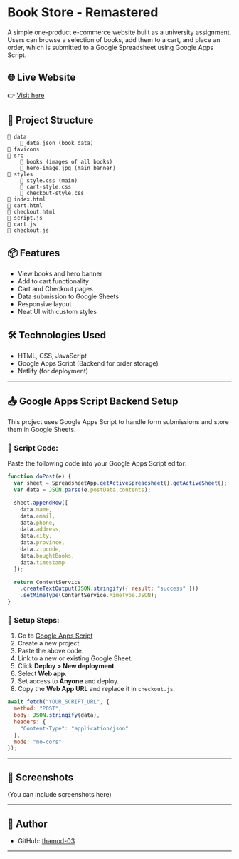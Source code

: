
# Book Store - Remastered

A simple one-product e-commerce website built as a university assignment. Users can browse a selection of books, add them to a cart, and place an order, which is submitted to a Google Spreadsheet using Google Apps Script.

## 🌐 Live Website

👉 [Visit here](https://book-store-thamod.netlify.app/)

## 📁 Project Structure

```
📁 data
    📄 data.json (book data)
📁 favicons
📁 src
    📁 books (images of all books)
    📄 hero-image.jpg (main banner)
📁 styles
    📄 style.css (main)
    📄 cart-style.css
    📄 checkout-style.css
📄 index.html
📄 cart.html
📄 checkout.html
📄 script.js
📄 cart.js
📄 checkout.js
```

## 📦 Features

- View books and hero banner
- Add to cart functionality
- Cart and Checkout pages
- Data submission to Google Sheets
- Responsive layout
- Neat UI with custom styles

## 🛠️ Technologies Used

- HTML, CSS, JavaScript
- Google Apps Script (Backend for order storage)
- Netlify (for deployment)

---

## 📤 Google Apps Script Backend Setup

This project uses Google Apps Script to handle form submissions and store them in Google Sheets.

### 🔁 Script Code:

Paste the following code into your Google Apps Script editor:

```js
function doPost(e) {
  var sheet = SpreadsheetApp.getActiveSpreadsheet().getActiveSheet();
  var data = JSON.parse(e.postData.contents);

  sheet.appendRow([
    data.name,
    data.email,
    data.phone,
    data.address,
    data.city,
    data.province,
    data.zipcode,
    data.boughtBooks,
    data.timestamp
  ]);

  return ContentService
    .createTextOutput(JSON.stringify({ result: "success" }))
    .setMimeType(ContentService.MimeType.JSON);
}
```

### 🧰 Setup Steps:

1. Go to [Google Apps Script](https://script.google.com/)
2. Create a new project.
3. Paste the above code.
4. Link to a new or existing Google Sheet.
5. Click **Deploy > New deployment**.
6. Select **Web app**.
7. Set access to **Anyone** and deploy.
8. Copy the **Web App URL** and replace it in `checkout.js`.

```js
await fetch("YOUR_SCRIPT_URL", {
  method: "POST",
  body: JSON.stringify(data),
  headers: {
    "Content-Type": "application/json"
  },
  mode: "no-cors"
});
```

---

## 📸 Screenshots

(You can include screenshots here)

---

## 📌 Author

- GitHub: [thamod-03](https://github.com/thamod-03)

---
